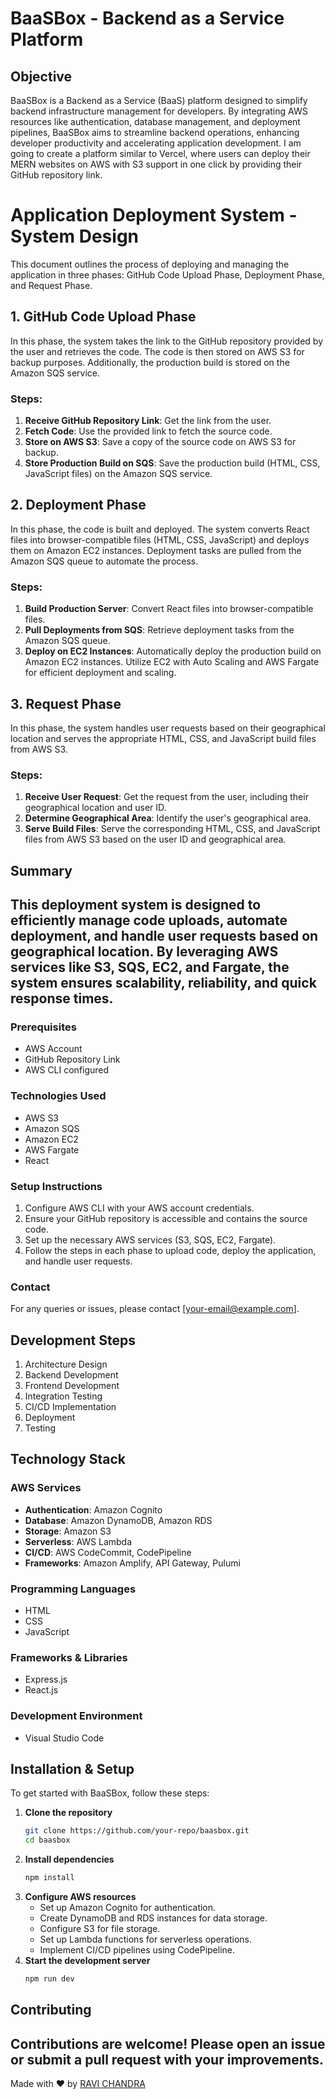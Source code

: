 # BaaSBox - Backend as a Service Platform

## Objective

BaaSBox is a Backend as a Service (BaaS) platform designed to simplify backend infrastructure management for developers. By integrating AWS resources like authentication, database management, and deployment pipelines, BaaSBox aims to streamline backend operations, enhancing developer productivity and accelerating application development. I am going to create a platform similar to Vercel, where users can deploy their MERN websites on AWS with S3 support in one click by providing their GitHub repository link.

# Application Deployment System - System Design

This document outlines the process of deploying and managing the application in three phases: GitHub Code Upload Phase, Deployment Phase, and Request Phase.

## 1. GitHub Code Upload Phase

In this phase, the system takes the link to the GitHub repository provided by the user and retrieves the code. The code is then stored on AWS S3 for backup purposes. Additionally, the production build is stored on the Amazon SQS service.

### Steps:

1. **Receive GitHub Repository Link**: Get the link from the user.
2. **Fetch Code**: Use the provided link to fetch the source code.
3. **Store on AWS S3**: Save a copy of the source code on AWS S3 for backup.
4. **Store Production Build on SQS**: Save the production build (HTML, CSS, JavaScript files) on the Amazon SQS service.

## 2. Deployment Phase

In this phase, the code is built and deployed. The system converts React files into browser-compatible files (HTML, CSS, JavaScript) and deploys them on Amazon EC2 instances. Deployment tasks are pulled from the Amazon SQS queue to automate the process.

### Steps:

1. **Build Production Server**: Convert React files into browser-compatible files.
2. **Pull Deployments from SQS**: Retrieve deployment tasks from the Amazon SQS queue.
3. **Deploy on EC2 Instances**: Automatically deploy the production build on Amazon EC2 instances. Utilize EC2 with Auto Scaling and AWS Fargate for efficient deployment and scaling.

## 3. Request Phase

In this phase, the system handles user requests based on their geographical location and serves the appropriate HTML, CSS, and JavaScript build files from AWS S3.

### Steps:

1. **Receive User Request**: Get the request from the user, including their geographical location and user ID.
2. **Determine Geographical Area**: Identify the user's geographical area.
3. **Serve Build Files**: Serve the corresponding HTML, CSS, and JavaScript files from AWS S3 based on the user ID and geographical area.

## Summary

## This deployment system is designed to efficiently manage code uploads, automate deployment, and handle user requests based on geographical location. By leveraging AWS services like S3, SQS, EC2, and Fargate, the system ensures scalability, reliability, and quick response times.

### Prerequisites

- AWS Account
- GitHub Repository Link
- AWS CLI configured

### Technologies Used

- AWS S3
- Amazon SQS
- Amazon EC2
- AWS Fargate
- React

### Setup Instructions

1. Configure AWS CLI with your AWS account credentials.
2. Ensure your GitHub repository is accessible and contains the source code.
3. Set up the necessary AWS services (S3, SQS, EC2, Fargate).
4. Follow the steps in each phase to upload code, deploy the application, and handle user requests.

### Contact

For any queries or issues, please contact [your-email@example.com].

## Development Steps

1. Architecture Design
2. Backend Development
3. Frontend Development
4. Integration Testing
5. CI/CD Implementation
6. Deployment
7. Testing

## Technology Stack

### AWS Services

- **Authentication**: Amazon Cognito
- **Database**: Amazon DynamoDB, Amazon RDS
- **Storage**: Amazon S3
- **Serverless**: AWS Lambda
- **CI/CD**: AWS CodeCommit, CodePipeline
- **Frameworks**: Amazon Amplify, API Gateway, Pulumi

### Programming Languages

- HTML
- CSS
- JavaScript

### Frameworks & Libraries

- Express.js
- React.js

### Development Environment

- Visual Studio Code

## Installation & Setup

To get started with BaaSBox, follow these steps:

1. **Clone the repository**
   ```bash
   git clone https://github.com/your-repo/baasbox.git
   cd baasbox
   ```
2. **Install dependencies**
   ```bash
   npm install
   ```
3. **Configure AWS resources**
   - Set up Amazon Cognito for authentication.
   - Create DynamoDB and RDS instances for data storage.
   - Configure S3 for file storage.
   - Set up Lambda functions for serverless operations.
   - Implement CI/CD pipelines using CodePipeline.
4. **Start the development server**
   ```bash
   npm run dev
   ```

## Contributing

## Contributions are welcome! Please open an issue or submit a pull request with your improvements.

Made with ❤️ by [RAVI CHANDRA](https://github.com/Ravichandra89)
